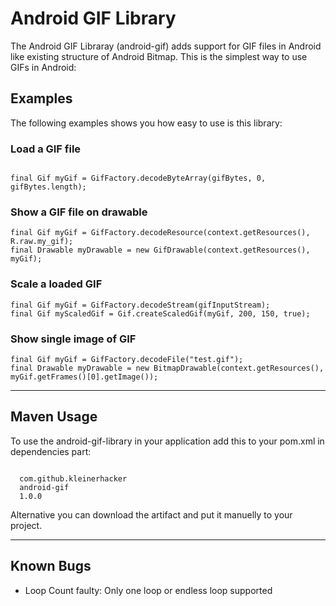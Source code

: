 # Android GIF Library
The Android GIF Libraray (android-gif) adds support for GIF files in Android like existing structure of Android Bitmap. This is the simplest way to use GIFs in Android:

## Examples

The following examples shows you how easy to use is this library:

### Load a GIF file

<p><code>
final Gif myGif = GifFactory.decodeByteArray(gifBytes, 0, gifBytes.length);
</code></p>

### Show a GIF file on drawable

<pre><code>final Gif myGif = GifFactory.decodeResource(context.getResources(), R.raw.my_gif);
final Drawable myDrawable = new GifDrawable(context.getResources(), myGif);</code></pre>

### Scale a loaded GIF

<pre><code>final Gif myGif = GifFactory.decodeStream(gifInputStream);
final Gif myScaledGif = Gif.createScaledGif(myGif, 200, 150, true);</code></pre>

### Show single image of GIF

<pre><code>final Gif myGif = GifFactory.decodeFile("test.gif");
final Drawable myDrawable = new BitmapDrawable(context.getResources(), myGif.getFrames()[0].getImage());</code></pre>

***

## Maven Usage

To use the android-gif-library in your application add this to your pom.xml in dependencies part:
<pre><code><dependency>
  <groupId>com.github.kleinerhacker</groupId>
  <artifactId>android-gif</artifactId>
  <version>1.0.0</version>
</dependency></code></pre>

Alternative you can download the artifact and put it manuelly to your project.

***

## Known Bugs

* Loop Count faulty: Only one loop or endless loop supported
